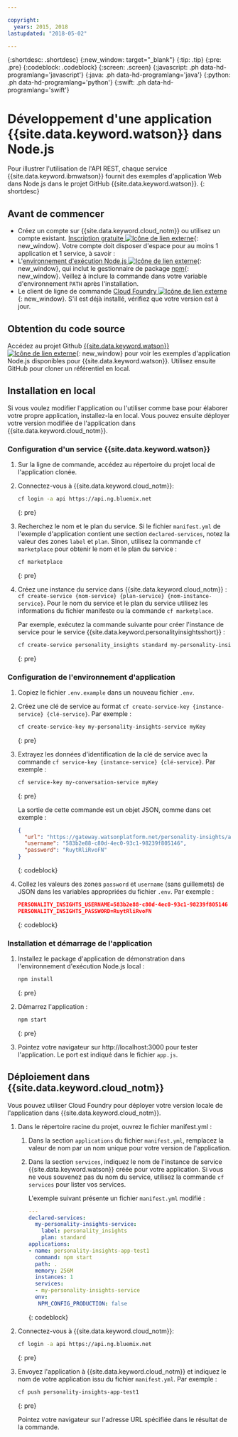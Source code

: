 ```yaml
---

copyright:
  years: 2015, 2018
lastupdated: "2018-05-02"

---
```


{:shortdesc: .shortdesc}
{:new_window: target="_blank"}
{:tip: .tip}
{:pre: .pre}
{:codeblock: .codeblock}
{:screen: .screen}
{:javascript: .ph data-hd-programlang='javascript'}
{:java: .ph data-hd-programlang='java'}
{:python: .ph data-hd-programlang='python'}
{:swift: .ph data-hd-programlang='swift'}

# Développement d'une application {{site.data.keyword.watson}} dans Node.js

Pour illustrer l'utilisation de l'API REST, chaque service {{site.data.keyword.ibmwatson}} fournit des exemples d'application Web dans Node.js dans le projet GitHub {{site.data.keyword.watson}}.
{: shortdesc}

## Avant de commencer

- Créez un compte sur {{site.data.keyword.cloud_notm}} ou utilisez un compte existant. [Inscription gratuite ![Icône de lien externe](../../icons/launch-glyph.svg "Icône de lien externe")](https://console.{DomainName}/registration/?target=/catalog/%3fcategory=watson){: new_window}. Votre compte doit disposer d'espace pour au moins 1 application et 1 service, à savoir : 
- L'[environnement d'exécution Node.js ![Icône de lien externe](../../icons/launch-glyph.svg "Icône de lien externe")](https://nodejs.org/#download){: new_window}, qui inclut le gestionnaire de package [npm](https://www.npmjs.com/){: new_window}. Veillez à inclure la commande dans votre variable d'environnement `PATH` après l'installation.
- Le client de ligne de commande [Cloud Foundry ![Icône de lien externe](../../icons/launch-glyph.svg "Icône de lien externe")](https://github.com/cloudfoundry/cli#downloads){: new_window}. S'il est déjà installé, vérifiez que votre version est à jour.

## Obtention du code source

Accédez au projet Github [{{site.data.keyword.watson}} ![Icône de lien externe](../../icons/launch-glyph.svg "Icône de lien externe")](https://github.com/watson-developer-cloud){: new_window} pour voir les exemples d'application Node.js disponibles pour {{site.data.keyword.watson}}. Utilisez ensuite GitHub pour cloner un référentiel en local.

## Installation en local
Si vous voulez modifier l'application ou l'utiliser comme base pour élaborer votre propre application, installez-la en local. Vous pouvez ensuite déployer votre version modifiée de l'application dans {{site.data.keyword.cloud_notm}}.

### Configuration d'un service {{site.data.keyword.watson}}

1.  Sur la ligne de commande, accédez au répertoire du projet local de l'application clonée.
1.  Connectez-vous à {{site.data.keyword.cloud_notm}}:

    ```bash
    cf login -a api https://api.ng.bluemix.net
    ```
    {: pre}

1.  Recherchez le nom et le plan du service. Si le fichier `manifest.yml` de l'exemple d'application contient une section `declared-services`, notez la valeur des zones `label` et `plan`. Sinon, utilisez la commande `cf marketplace` pour obtenir le nom et le plan du service :

    ```bash
    cf marketplace
    ```
    {: pre}

1.  Créez une instance du service dans {{site.data.keyword.cloud_notm}} : `cf create-service {nom-service} {plan-service} {nom-instance-service}`. Pour le nom du service et le plan du service utilisez les informations du fichier manifeste ou la commande `cf marketplace`.

    Par exemple, exécutez la commande suivante pour créer l'instance de service pour le service {{site.data.keyword.personalityinsightsshort}} :

    ```bash
    cf create-service personality_insights standard my-personality-insights-service
    ```
    {: pre}

### Configuration de l'environnement d'application

1.  Copiez le fichier `.env.example` dans un nouveau fichier `.env`.
1.  Créez une clé de service au format `cf create-service-key {instance-service} {clé-service}`. Par exemple :

    ```bash
    cf create-service-key my-personality-insights-service myKey
    ```
    {: pre}

1.  Extrayez les données d'identification de la clé de service avec la commande `cf service-key {instance-service} {clé-service}`. Par exemple :

    ```bash
    cf service-key my-conversation-service myKey
    ```
    {: pre}

    La sortie de cette commande est un objet JSON, comme dans cet exemple :

    ```json
    {
      "url": "https://gateway.watsonplatform.net/personality-insights/api",
      "username": "583b2e88-c80d-4ec0-93c1-98239f805146",
      "password": "RuytRliRvoFN"
    }
    ```
    {: codeblock}

1.  Collez les valeurs des zones `password` et `username` (sans guillemets) de JSON dans les variables appropriées du fichier `.env`. Par exemple :

    ```json
    PERSONALITY_INSIGHTS_USERNAME=583b2e88-c80d-4ec0-93c1-98239f805146
    PERSONALITY_INSIGHTS_PASSWORD=RuytRliRvoFN
    ```
    {: codeblock}

### Installation et démarrage de l'application

1.  Installez le package d'application de démonstration dans l'environnement d'exécution Node.js local :

    ```bash
    npm install
    ```
    {: pre}

1.  Démarrez l'application :

    ```bash
    npm start
    ```
    {: pre}

1.  Pointez votre navigateur sur http://localhost:3000 pour tester l'application. Le port est indiqué dans le fichier `app.js`.

## Déploiement dans {{site.data.keyword.cloud_notm}}

Vous pouvez utiliser Cloud Foundry pour déployer votre version locale de l'application dans {{site.data.keyword.cloud_notm}}.

1.  Dans le répertoire racine du projet, ouvrez le fichier manifest.yml :
    1.  Dans la section `applications` du fichier `manifest.yml`, remplacez la valeur de nom par un nom unique pour votre version de l'application.
    1.  Dans la section `services`, indiquez le nom de l'instance de service {{site.data.keyword.watson}} créée pour votre application. Si vous ne vous souvenez pas du nom du service, utilisez la commande `cf services` pour lister vos services.

        L'exemple suivant présente un fichier `manifest.yml` modifié :

        ```yml
        ---
        declared-services:
          my-personality-insights-service:
            label: personality_insights
            plan: standard
        applications:
        - name: personality-insights-app-test1
          command: npm start
          path: .
          memory: 256M
          instances: 1
          services:
          - my-personality-insights-service
          env:
           NPM_CONFIG_PRODUCTION: false
        ```
        {: codeblock}

1.  Connectez-vous à {{site.data.keyword.cloud_notm}}:

    ```bash
    cf login -a api https://api.ng.bluemix.net
    ```
    {: pre}

1.  Envoyez l'application à {{site.data.keyword.cloud_notm}} et indiquez le nom de votre application issu du fichier `manifest.yml`. Par exemple :

    ```bash
    cf push personality-insights-app-test1
    ```
    {: pre}

    Pointez votre navigateur sur l'adresse URL spécifiée dans le résultat de la commande.
